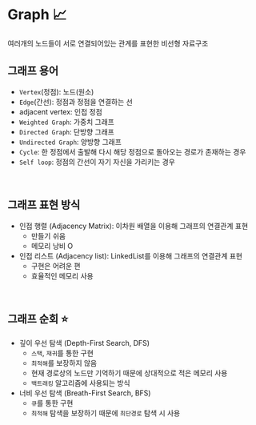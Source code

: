 # Graph :chart_with_upwards_trend:
여러개의 노드들이 서로 연결되어있는 관계를 표현한 비선형 자료구조
<br>

## 그래프 용어
- `Vertex`(정점): 노드(원소)
- `Edge`(간선): 정점과 정점을 연결하는 선
- adjacent vertex: 인접 정점
- `Weighted Graph`: 가중치 그래프
- `Directed Graph`: 단방향 그래프
- `Undirected Graph`: 양방향 그래프
- `Cycle`: 한 정점에서 출발해 다시 해당 정점으로 돌아오는 경로가 존재하는 경우
- `Self loop`: 정점의 간선이 자기 자신을 가리키는 경우
<br>

## 그래프 표현 방식
- 인접 행렬 (Adjacency Matrix): 이차원 배열을 이용해 그래프의 연결관계 표현
  - 만들기 쉬움
  - 메모리 낭비 O
- 인접 리스트 (Adjacency list): LinkedList를 이용해 그래프의 연결관계 표현
  - 구현은 어려운 편
  - 효율적인 메모리 사용
<br>

## 그래프 순회 :star:
- 깊이 우선 탐색 (Depth-First Search, DFS)
  - `스택`, `재귀`를 통한 구현
  - `최적해`를 보장하지 않음
  - 현재 경로상의 노드만 기억하기 때문에 상대적으로 적은 메모리 사용
  - `백트래킹` 알고리즘에 사용되는 방식
- 너비 우선 탐색 (Breath-First Search, BFS)
  - `큐`를 통한 구현
  - `최적해` 탐색을 보장하기 때문에 `최단경로` 탐색 시 사용 